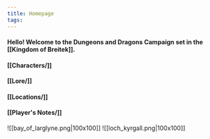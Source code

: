 ```yaml
---
title: Homepage
tags:
---
```

#### Hello! Welcome to the Dungeons and Dragons Campaign set in the [[Kingdom of Breitek]].

#### [[Characters/]]
#### [[Lore/]]
#### [[Locations/]]
#### [[Player's Notes/]]



![[bay_of_larglyne.png|100x100]]
![[loch_kyrgall.png|100x100]]
